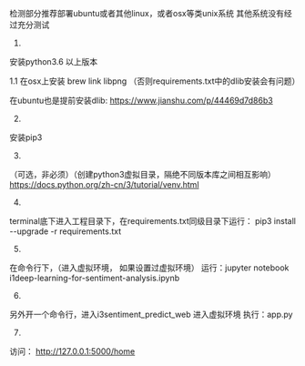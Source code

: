 检测部分推荐部署ubuntu或者其他linux，或者osx等类unix系统
其他系统没有经过充分测试

1.
安装python3.6 以上版本

1.1
在osx上安装
brew link libpng
（否则requirements.txt中的dlib安装会有问题）

在ubuntu也是提前安装dlib:
https://www.jianshu.com/p/44469d7d86b3

2. 
安装pip3 

3.
（可选，非必须）（创建python3虚拟目录，隔绝不同版本库之间相互影响）
https://docs.python.org/zh-cn/3/tutorial/venv.html


4.
terminal底下进入工程目录下，在requirements.txt同级目录下运行：
pip3 install --upgrade -r requirements.txt


5.
在命令行下，（进入虚拟环境， 如果设置过虚拟环境）
运行：jupyter notebook i1deep-learning-for-sentiment-analysis.ipynb 



6.
另外开一个命令行，进入i3sentiment_predict_web
进入虚拟环境
执行：app.py

7.
访问：
http://127.0.0.1:5000/home

